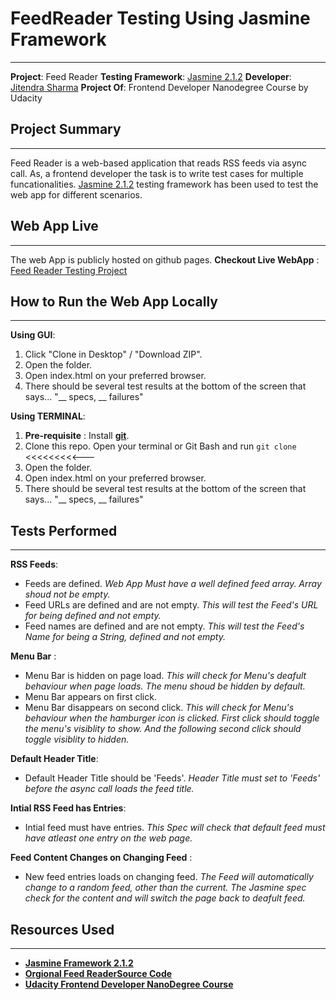 # FeedReader Testing Using Jasmine Framework
---
**Project**: Feed Reader
**Testing Framework**: [Jasmine 2.1.2](http://jasmine.github.io/)
**Developer**: [Jitendra Sharma](https://github.com/onejeet)
**Project Of**: Frontend Developer Nanodegree Course by Udacity


## Project Summary
---
Feed Reader is a web-based application that reads RSS feeds via async call. As, a frontend developer the task is to write test cases for multiple funcationalities. [Jasmine 2.1.2](http://jasmine.github.io/) testing framework has been used to test the web app for different scenarios.


## Web App Live
---
The web App is publicly hosted on github pages.
 **Checkout Live WebApp** : [Feed Reader Testing Project](https://onejeet.github.io/)

## How to Run the Web App Locally
---
**Using GUI**:

1. Click "Clone in Desktop" / "Download ZIP".
2. Open the folder.
3. Open index.html on your preferred browser.
4. There should be several test results at the bottom of the screen that says... 
"__  specs, __  failures"

**Using TERMINAL**:

1. **Pre-requisite** : Install [**git**](https://git-scm.com/).
2. Clone this repo. Open your terminal or Git Bash and run `git clone `   <<<<<<<<<---
3. Open the folder.
4. Open index.html on your preferred browser.
5. There should be several test results at the bottom of the screen that says... 
"__  specs, __  failures"

## Tests Performed
---
**RSS Feeds**:
- Feeds are defined.
_Web App Must have a well defined feed array. Array shoud not be empty._
- Feed URLs are defined and are not empty.
_This will test the Feed's URL for being defined and not empty._
- Feed names are defined and are not empty.
_This will test the Feed's Name for being a String, defined and not empty._

**Menu Bar** :
- Menu Bar is hidden on page load.
_This will check for Menu's deafult behaviour when page loads. The menu shoud be hidden by default._
- Menu Bar appears on  first click.
- Menu Bar disappears on  second click.
_This will check for Menu's behaviour when the hamburger icon is clicked. First click should toggle the menu's visiblity to show. And the following second click should toggle visiblity to hidden._

**Default Header Title**:
- Default Header Title should be 'Feeds'.
_Header Title must set to 'Feeds' before the async call loads the feed title._

**Intial RSS Feed has Entries**:
- Intial feed must have entries.
_This Spec will check that default feed must have atleast one entry on the web page._

**Feed Content Changes on Changing Feed** :
- New feed entries loads on changing feed.
_The Feed will automatically change to a random feed, other than the current. The Jasmine spec check for the content and will switch the page back to deafult feed._


## Resources Used
---
- [**Jasmine Framework 2.1.2**](http://jasmine.github.io/)
- [**Orgional Feed ReaderSource Code**](https://github.com/udacity/frontend-nanodegree-feedreader)
- [**Udacity Frontend Developer NanoDegree Course**](https://in.udacity.com/course/front-end-web-developer-nanodegree--nd001)

